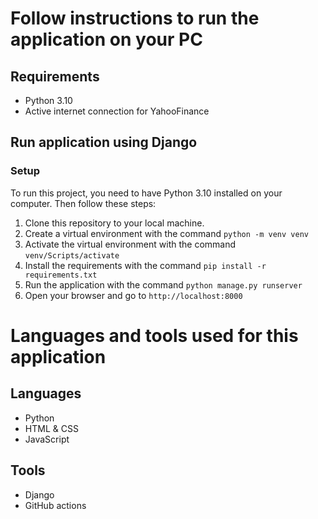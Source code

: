 # Follow instructions to run the application on your PC

## Requirements
- Python 3.10
- Active internet connection for YahooFinance

## Run application using Django
### Setup

To run this project, you need to have Python 3.10 installed on your computer. Then follow these steps:

1. Clone this repository to your local machine.
2. Create a virtual environment with the command `python -m venv venv`
3. Activate the virtual environment with the command `venv/Scripts/activate`
4. Install the requirements with the command `pip install -r requirements.txt`
5. Run the application with the command `python manage.py runserver`
6. Open your browser and go to `http://localhost:8000`

# Languages and tools used for this application
## Languages
- Python
- HTML & CSS
- JavaScript

## Tools
- Django
- GitHub actions